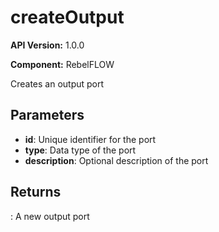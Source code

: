 # createOutput

**API Version:** 1.0.0

**Component:** RebelFLOW

Creates an output port

## Parameters

- **id**: Unique identifier for the port
- **type**: Data type of the port
- **description**: Optional description of the port

## Returns

: A new output port

